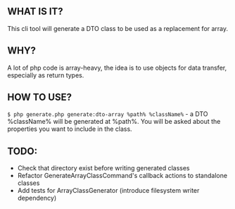 WHAT IS IT?
----
This cli tool will generate a DTO class to be used as a replacement for array.

WHY?
----
A lot of php code is array-heavy, the idea is to use objects for data transfer, especially as return types.

HOW TO USE?
----------
`$ php generate.php generate:dto-array %path% %className%` - a DTO %className% will be generated at %path%. 
You will be asked about the properties you want to include in the class.

TODO: 
-----
- Check that directory exist before writing generated classes
- Refactor GenerateArrayClassCommand's callback actions to standalone classes
- Add tests for ArrayClassGenerator (introduce filesystem writer dependency)